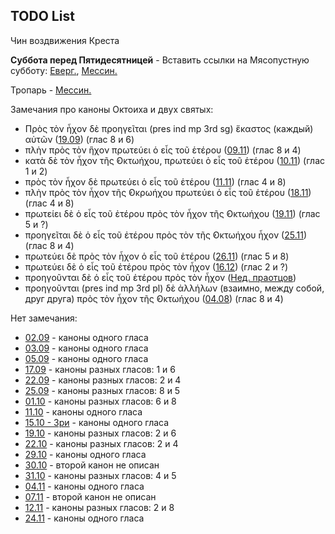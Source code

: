 
## TODO List

Чин воздвижения Креста

**Суббота перед Пятидесятницей** - Вставить ссылки на Мясопустную субботу:
[Еверг.](13_moving_cycle/B_14_EUR_week7.ru.md#Суббота-перед-Пятидесятницей), 
[Мессин.](13_moving_cycle/B_14_MES_week7.ru.md#Суббота-перед-Пятидесятницей)

Тропарь - [Мессин.](11_november/04_MES.ru.md)


Замечания про каноны Октоиха и двух святых:
- Πρὸς τὸν ἦχον δὲ προηγεῖται (pres ind mp 3rd sg) ἕκαστος (каждый) αὐτῶν ([19.09](09_september/19_EUR.ru.md)) (глас 8 и 6)
- πλὴν πρὸς τὸν ἣχον πρωτεύει ὁ εἷς τοῦ ἑτέρου ([09.11](11_november/09_EUR.ru.md)) (глас 8 и 4)
- κατὰ δὲ τὸν ἦχον τῆς ̓Οκτωήχου, πρωτεύει ὁ εἷς τοῦ ἑτέρου ([10.11](11_november/10_EUR.ru.md)) (глас 1 и 2)
- πρὸς τὸν ἦχον δὲ πρωτεύει ὁ εἷς τοῦ ἑτέρου ([11.11](11_november/11_EUR.ru.md)) (глас 4 и 8)
- πλὴν πρὸς τὸν ἦχον τῆς ̓Οκρωήχου πρωτεύει ὁ εἷς τοῦ ἑτέρου ([18.11](11_november/18_EUR.ru.md)) (глас 4 и 8)
- πρωτείει δὲ ὁ εἷς τοῦ ἐτέρου πρὸς τὸν ἦχον τῆς ̓Οκτωήχου ([19.11](11_november/19_EUR.ru.md)) (глас 5 и ?)
- προηγεῖται δὲ ὁ εἷς τοῦ ἐτέρου πρὸς τὸν τῆς ̓Οκτωήχου ἦχον ([25.11](11_november/25_EUR.ru.md)) (глас 8 и 4)
- πρωτεύει δὲ πρὸς τὸν ἦχον ὁ εἷς τοῦ ἑτέρου ([26.11](11_november/26_EUR.ru.md)) (глас 5 и 8)
- πρωτεύει δὲ ὁ εἷς τοῦ ἐτέρου πρὸς τὸν ἧχον ([16.12](12_december/16_EUR.ru.md)) (глас 2 и ?)
- προηγοῦνται δὲ ὁ εἷς τοῦ ἐτέρου πρὸς τὸν ἦχον ([Нед. праотцов](12_december/16_X_EUR_protopatron.ru.md))
- προηγοῦνται (pres ind mp 3rd pl) δὲ ἀλλήλων (взаимно, между собой, друг друга) πρὸς τὸν ἦχον τῆς ̓Οκτωήχου ([04.08](08_august/04_EUR.ru.md)) (глас 8 и 4)

Нет замечания:
- [02.09](09_september/02_EUR.ru.md) - каноны одного гласа
- [03.09](09_september/03_EUR.ru.md) - каноны одного гласа
- [05.09](09_september/05_EUR.ru.md) - каноны одного гласа
- [17.09](09_september/17_EUR.ru.md) - каноны разных гласов: 1 и 6
- [22.09](09_september/22_EUR.ru.md) - каноны разных гласов: 2 и 4
- [25.09](09_september/25_EUR.ru.md) - каноны разных гласов: 8 и 5
- [01.10](10_october/01_EUR.ru.md) - каноны разных гласов: 6 и 8
- [11.10](10_october/11_EUR.ru.md) - каноны одного гласа
- [15.10 - Зри](10_october/15_EUR.ru.md) - каноны одного гласа
- [19.10](10_october/19_EUR.ru.md) - каноны разных гласов: 2 и 6
- [22.10](10_october/22_EUR.ru.md) - каноны разных гласов: 2 и 4
- [29.10](10_october/29_EUR.ru.md) - каноны одного гласа
- [30.10](10_october/30_EUR.ru.md) - второй канон не описан
- [31.10](10_october/31_EUR.ru.md) - каноны разных гласов: 4 и 5
- [04.11](11_november/04_EUR.ru.md) - каноны одного гласа
- [07.11](11_november/07_EUR.ru.md) - второй канон не описан
- [12.11](11_november/12_EUR.ru.md) - каноны разных гласов: 2 и 8
- [24.11](11_november/24_EUR.ru.md) - каноны одного гласа
